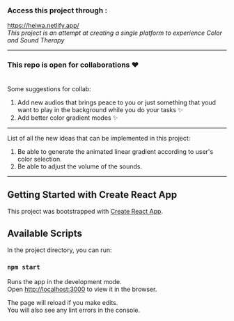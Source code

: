 ### Access this project through :
https://heiwa.netlify.app/ <br>
*This project is an attempt at creating a single platform to experience Color and Sound Therapy*
_____________________________________________________

### This repo is open for collaborations :heart: <br> <br>
Some suggestions for collab: <br>
1. Add new audios that brings peace to you or just something that youd want to play in the background while you do your tasks ✨ <br>
2. Add better color gradient modes ✨

--------------------------------------------------------------------
List of all the new ideas that can be implemented in this project:
1. Be able to generate the animated linear gradient according to user's color selection.
2. Be able to adjust the volume of the sounds.

--------------------------------------------------------------------

## Getting Started with Create React App

This project was bootstrapped with [Create React App](https://github.com/facebook/create-react-app).

## Available Scripts

In the project directory, you can run:

### `npm start`

Runs the app in the development mode.\
Open [http://localhost:3000](http://localhost:3000) to view it in the browser.

The page will reload if you make edits.\
You will also see any lint errors in the console.



